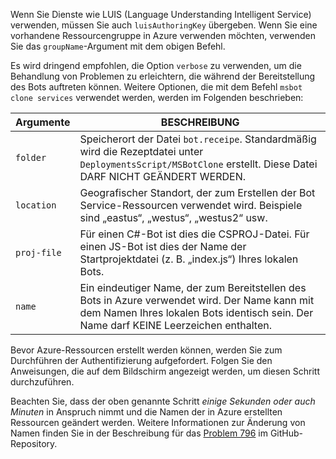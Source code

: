 Wenn Sie Dienste wie LUIS (Language Understanding Intelligent Service) verwenden, müssen Sie auch `luisAuthoringKey` übergeben. Wenn Sie eine vorhandene Ressourcengruppe in Azure verwenden möchten, verwenden Sie das `groupName`-Argument mit dem obigen Befehl.

Es wird dringend empfohlen, die Option `verbose` zu verwenden, um die Behandlung von Problemen zu erleichtern, die während der Bereitstellung des Bots auftreten können. Weitere Optionen, die mit dem Befehl `msbot clone services` verwendet werden, werden im Folgenden beschrieben:

| Argumente    | BESCHREIBUNG |
|--------------|-------------|
| `folder`     | Speicherort der Datei `bot.receipe`. Standardmäßig wird die Rezeptdatei unter `DeploymentsScript/MSBotClone` erstellt. Diese Datei DARF NICHT GEÄNDERT WERDEN.|
| `location`   | Geografischer Standort, der zum Erstellen der Bot Service-Ressourcen verwendet wird. Beispiele sind „eastus“, „westus“, „westus2“ usw.|
| `proj-file`  | Für einen C#-Bot ist dies die CSPROJ-Datei. Für einen JS-Bot ist dies der Name der Startprojektdatei (z. B. „index.js“) Ihres lokalen Bots.|
| `name`       | Ein eindeutiger Name, der zum Bereitstellen des Bots in Azure verwendet wird. Der Name kann mit dem Namen Ihres lokalen Bots identisch sein. Der Name darf KEINE Leerzeichen enthalten.|

Bevor Azure-Ressourcen erstellt werden können, werden Sie zum Durchführen der Authentifizierung aufgefordert. Folgen Sie den Anweisungen, die auf dem Bildschirm angezeigt werden, um diesen Schritt durchzuführen.

Beachten Sie, dass der oben genannte Schritt _einige Sekunden oder auch Minuten_ in Anspruch nimmt und die Namen der in Azure erstellten Ressourcen geändert werden. Weitere Informationen zur Änderung von Namen finden Sie in der Beschreibung für das [Problem 796](https://github.com/Microsoft/botbuilder-tools/issues/796) im GitHub-Repository.
